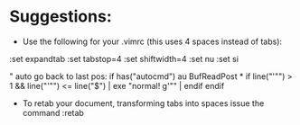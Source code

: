 # Suggestions:
- Use the following for your .vimrc (this uses 4 spaces instead of tabs):

:set expandtab
:set tabstop=4
:set shiftwidth=4
:set nu
:set si

" auto go back to last pos:
if has("autocmd")
  au BufReadPost * if line("'\"") > 1 && line("'\"") <= line("$") | exe "normal! g'\"" | endif
endif

- To retab your document, transforming tabs into spaces issue the command :retab
